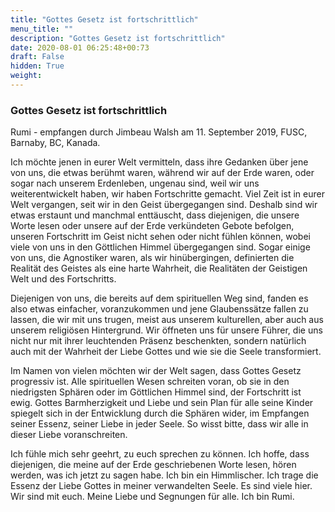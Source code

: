 ```yaml
---
title: "Gottes Gesetz ist fortschrittlich"
menu_title: ""
description: "Gottes Gesetz ist fortschrittlich"
date: 2020-08-01 06:25:48+00:73
draft: False
hidden: True
weight:
---
```

### Gottes Gesetz ist fortschrittlich

Rumi - empfangen durch Jimbeau Walsh am 11. September 2019, FUSC, Barnaby, BC, Kanada.

Ich möchte jenen in eurer Welt vermitteln, dass ihre Gedanken über jene von uns, die etwas berühmt waren, während wir auf der Erde waren, oder sogar nach unserem Erdenleben, ungenau sind, weil wir uns weiterentwickelt haben, wir haben Fortschritte gemacht. Viel Zeit ist in eurer Welt vergangen, seit wir in den Geist übergegangen sind. Deshalb sind wir etwas erstaunt und manchmal enttäuscht, dass diejenigen, die unsere Worte lesen oder unsere auf der Erde verkündeten Gebote befolgen, unseren Fortschritt im Geist nicht sehen oder nicht fühlen können, wobei viele von uns in den Göttlichen Himmel übergegangen sind. Sogar einige von uns, die Agnostiker waren, als wir hinübergingen, definierten die Realität des Geistes als eine harte Wahrheit, die Realitäten der Geistigen Welt und des Fortschritts.

Diejenigen von uns, die bereits auf dem spirituellen Weg sind, fanden es also etwas einfacher, voranzukommen und jene Glaubenssätze fallen zu lassen, die wir mit uns trugen, meist aus unserem kulturellen, aber auch aus unserem religiösen Hintergrund. Wir öffneten uns für unsere Führer, die uns nicht nur mit ihrer leuchtenden Präsenz beschenkten, sondern natürlich auch mit der Wahrheit der Liebe Gottes und wie sie die Seele transformiert.

Im Namen von vielen möchten wir der Welt sagen, dass Gottes Gesetz progressiv ist. Alle spirituellen Wesen schreiten voran, ob sie in den niedrigsten Sphären oder im Göttlichen Himmel sind, der Fortschritt ist ewig. Gottes Barmherzigkeit und Liebe und sein Plan für alle seine Kinder spiegelt sich in der Entwicklung durch die Sphären wider, im Empfangen seiner Essenz, seiner Liebe in jeder Seele. So wisst bitte, dass wir alle in dieser Liebe voranschreiten.

Ich fühle mich sehr geehrt, zu euch sprechen zu können. Ich hoffe, dass diejenigen, die meine auf der Erde geschriebenen Worte lesen, hören werden, was ich jetzt zu sagen habe. Ich bin ein Himmlischer. Ich trage die Essenz der Liebe Gottes in meiner verwandelten Seele. Es sind viele hier. Wir sind mit euch. Meine Liebe und Segnungen für alle. Ich bin Rumi.
